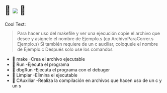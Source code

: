 # 🤖 ![](https://images.cooltext.com/5568627.png) 🤖
<a href="http://cooltext.com" target="_top"><img src="https://cooltext.com/images/ct_pixel.gif" width="80" height="15" alt="Cool Text: Logo and Graphics Generator" border="0" /></a>
> Para hacer uso del makefile y ver una ejecución copie el archivo que desee y asignele el nombre de Ejemplo.s 
> (cp ArchivoParaCorrer.s Ejemplo.s)
> Si también requiere de un c auxiliar, coloquele el nombre de Ejemplo.c
> Después solo use los comandos
 - 🤖 make     -Crea el archivo ejecutable 
 - 🤖 Run      -Ejecuta el programa
 - 🤖 dbgRun   -Ejecuta el programa con el debuger
 - 🤖 Limpiar  -Elimina el ejecutable
 - 🤖 CAuxiliar -Realiza la compilación en archivos que hacen uso de un c y un s
